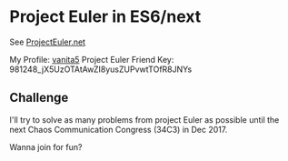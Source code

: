 # Project Euler in ES6/next

See [ProjectEuler.net](https://projecteuler.net/)

My Profile: [vanita5](https://projecteuler.net/progress=vanita5)
Project Euler Friend Key: 981248_jX5UzOTAtAwZI8yusZUPvwtTOfR8JNYs

## Challenge

I'll try to solve as many problems from project Euler as possible until the next Chaos Communication Congress (34C3) in Dec 2017.

Wanna join for fun?
